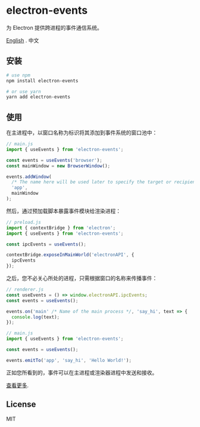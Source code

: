# electron-events

为 Electron 提供跨进程的事件通信系统。

[English](./README.md) . 中文

## 安装

```bash
# use npm
npm install electron-events

# or use yarn
yarn add electron-events
```

## 使用

在主进程中，以窗口名称为标识将其添加到事件系统的窗口池中：

```js
// main.js
import { useEvents } from 'electron-events';

const events = useEvents('browser');
const mainWindow = new BrowserWindow();

events.addWindow(
  /* The name here will be used later to specify the target or recipient of the event triggered. */
  'app',
  mainWindow
);
```

然后，通过预加载脚本暴露事件模块给渲染进程：

```js
// preload.js
import { contextBridge } from 'electron';
import { useEvents } from 'electron-events';

const ipcEvents = useEvents();

contextBridge.exposeInMainWorld('electronAPI', {
  ipcEvents
});
```

之后，您不必关心所处的进程，只需根据窗口的名称来传播事件：

```js
// renderer.js
const useEvents = () => window.electronAPI.ipcEvents;
const events = useEvents();

events.on('main' /* Name of the main process */, 'say_hi', text => {
  console.log(text);
});

// main.js
import { useEvents } from 'electron-events';

const events = useEvents();

events.emitTo('app', 'say_hi', 'Hello World!');
```

正如您所看到的，事件可以在主进程或渲染器进程中发送和接收。

[查看更多](https://github.com/kisstar/electron-events/blob/main/packages/docs/zh/index.md).

## License

MIT
